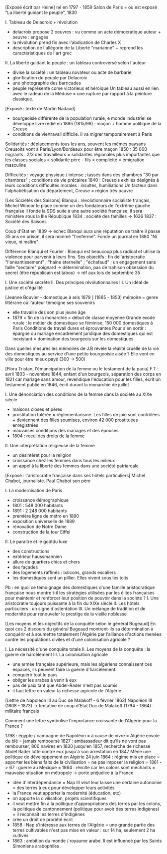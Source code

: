 [Exposé écrit par Heine]
né en 1797 - 1859
Salon de Paris = où est exposé "La liberté guidant le peuple", 1830

I. Tableau de Delacroix + révolution 
- delacroix propose 2 oeuvres : vu comme un acte démocratique 
auteur + oeuvre : engagés 
- la révolution prend fin avec l'abdication de Charles X 
- description de l'allégorie de la Liberté "marianne" + reprend les caractéristiques de l'art grec
	
II. La liberté guidant le peuple : un tableau controversé selon l'auteur 
- divise la société : un tableau novateur ou acte de barbarie
- glorification du peuple par Delacroix
- une photographie des barricades 
- peuple  représenté come victorieux et héroique 
Un tableau aussi en lien avec le radeau de la Méduse = une rupture par rapport à la peinture classique. 

[Exposé : texte de Martin Nadaud]
- bourgeoisie différente de la population rurale, e monde industriel se développe livre rédié en 1895 (1815/98) : maçon + homme politique de la Creuse 
- conditions de vie/travail difficile. Il va migrer temporairement à Paris 

Solidarités : déplacements tous les ans, souvent les mêmes paysans 
Creusoits vont à Paris/Lyon/Bordeaux pour être maçon 
1850 : 35 000 migrants : 2/3 des travailleurs
= solidarités régionales plus importantes que les classes sociales 
= solidarité père - fils = complicité = émigration masculine 

Difficultés : voyage physique / intense ; tassés dans des chambres "30 par chambres" ; conditions de vie précaires 
1840 : Creusois exhilés désignés à leurs conditions 
difficultés morales : insultes, humiliations 
Un facteur dans l'alphabétisation du département, Creuse = région très pauvre 

[Les Sociétés des Saisons]
Blanqui : révolutionnaire socialiste français, Michel Winoor le place comme un des fondateurs de l'extrême gauche française
Il fonde la SDS suite à une autre société française, il sera ministère sous la IIIe République 
1834 : société des familles -> 1636 
1837 : Société des Saisons 

Coup d'Etat en 1839 -> échec 
Blanqui aura une réputation de traitre  il passe 35 ans en prison, il sera nommé "l'enfermé". 
Fonde un journal en 1880 "Ni vieux, ni maître"

Différence Blanqui et Fourier : Blanqui est beaucoup plus radical et utilise la violence pour parvenir à leurs fins. 
Ses objectifs : fin del'aristocratie "l'anéantissement" ; "haine éternelle" ; "échafaud" ; un engagement sans faille "sectaire"
poignard -> détermination, pas de trahison 
obsession du secret (être républicain est tabou) -> réf aux lois de septembre 35 

I. Une société secrète 
II. Des principes révolutionnaires 
III. Un idéal de justice et d'égalité 

[Jeanne Bouvier - domestique à aris 1879 ] (1865 - 1853)
mémoire = genre littéraire où l'auteur témoigne ses souvenirs 
- elle travaille dès son plus jeune âge 
- 1879 = fin de la monarchie = début de classe moyenne 
Grande exode rurale : le métier de domestique se féminise, 150 000 domestiques à Paris
Conditions de travail dures et éprouvantes 
Pour s'en sortir : épargne ou mariage 
encadrement juridique des domestiques qui est inexistant
= domination des bourgeois sur les domestiques 

Dans quelles mesures les mémoires de J.B révèle la réalité cruelle de la vie des domestiques au service d'une petite bourgeoisie aisée ? 
Elle vont en ville pour être mieux payé (300 -> 500)

[Flora Tristan, l'émancipation de la femme ou le testament de la paria]
F.T : avril 1803 - novembre 1844, enfant d'un bourgeois, séparation des corps en 1821 car mariage sans amour, revendique l'éducation pour les filles, écrit un testament publié en 1846, écrit durant la monarchie de juillet 

I. Une dénonciation des conditions de la femme dans la société au XIXe siècle
- maisons closes et pères 
- prostitution tolérée = règlementarisme. Les filles de joie sont  contrôlées + deviennent des filles soumises, environ 42 000 prostituées enregistrées
- mauvaises conditions des mariages et des épouses 
- 1804 : recul des droits de la femme 

II. Une interprétation religieuse de la femme 
- un désintêret pour la religion 
- croissance chez les femmes dans tous les milieux 
- un appel à la liberté des femmes dans une société patriarcale 

[Exposé : l'aristocratie française dans ses hôtels particuliers]
Michel Chabot, journaliste. Paul Chabot son père 

I. La modernisation de Paris 
- croissance démographique 
- 1801 : 548 000 habitants
- 1891 : 2 248 000 habitants 
- première ligne de métro en 1890
- exposition universelle de 1889 
- rénovation de Notre Dame
- construction de la tour Eiffel

II. Le paraitre et le goûtdu luxe 
- des constructions 
- extérieur haussmannien 
- allure de quartiers chics et chers 
- des façades 
- des logements raffinés : balcons, grands escaliers
- les domestiques sont un pillier. Elles vivent sous les toits

Pb : en quoi ce témoignage des domestiques d'une famille aristocratique française nous montre t-il les stratégies utilisées par les élites françaises pour maintenir et renforcer leur position de pouvoir dans la société ? 
I. Une aristocratie toujours puissante à la fin du XIXe siècle 
II. Les hôtels particuliers : un signe d'ostentation 
III. Un mélange de tradition et de modernité pour renouveler le prestige de la vieille noblesse

[Les moyens et les objectifs de la conquête selon le général Bugeaud]
En quoi ces 2 discours du général Bugeaud montrent-ils sa détermination à conquérir et à soumettre totalement l'Algérie par l'alliance d'actions menées contre les populations civiles et d'une colonisation agricole ? 

I. La nécessité d'une conquête totale 
II. Les moyens de la conquête : la guerre de harcèlement 
III. La colonisation agricole 

- une armée française supérieure, mais les algériens connaissent ces espaces, ils peuvent faire la guerre d'harcèlement. 
- conquérir tout le pays 
- obliger les arabes à venir à eux 
- pas de paix tant que Abdel-Rader n'est pas soumis
- il faut lettre en valeur la richesse agricole de l'Algérie 

[Lettre de Napoléon III au Duc de Malakoff - 6 février 1863]
Napoléon III (1808 - 1873) -> tentative de coup d'Etat 
Duc de Malakoff (1794 - 1864) - militaire français

Comment une lettre symbolise l'importance croissante de l'Algérie pour la France ? 

1798 : égypte / campagne de Napoléon = à cause de vivre = Algérie envoie du blé = jamais remboursé
1827 : ambassadeur dit qu'ils ne vont pas rembourser, 800 navires en 1830 jusqu'en 1857, recherche de richesse 
Abdel Rader lutte contre eux jusqu'à son arrestation en 1847 
Mène une politique de développement en Algérie 
24 juin 1864 : régime mis en place 
= apporter les biens faits de la civilisation 
= ne pas imposer la religion 
= 1861 -> 67 : guerre au Mexique 
= 1864 : révolte car les colons sont méchants 
= mauvaise situation en métropole -> porte préjudice à la France 

- idée d'interdépendance = Nap III veut leur laisse une certaine autonomie = des terres à eux pour développer leurs activités 
- la France veut apporter la modernité (éducation, etc)
- on apporte la civilisation, projets scientifiques 
- il veut mettre fin à la politique d'appropriations des terres par les colons, la politique de cantonnement (politique pour avoir des terres indigènes) = il reconnaît les terres d'indigènes 
- crée un droit de proriété écrit 
- 1858 : Nap s'intéresse aux terres de l'Algérie = une grande partie des terres cultivables n'est pas mise en valeur : sur 14 ha, seulement 2 ha cultivés
- 1863 : ambition du monde / royaume arabe. Il est influencé par les Saints Simoniens arabophiles .